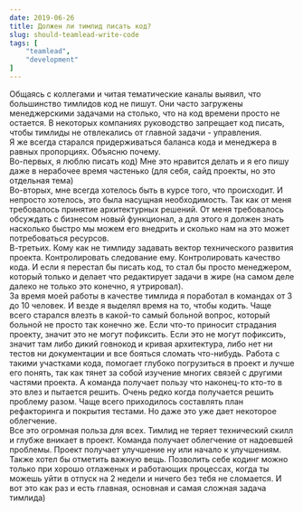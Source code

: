 ```yaml
---
date: 2019-06-26
title: Должен ли тимлид писать код?
slug: should-teamlead-write-code
tags: [
    "teamlead",
    "development"
]
---
```


Общаясь с коллегами и читая тематические каналы выявил, что большинство тимлидов код не пишут. Они часто загружены менеджерскими задачами на столько, что на код времени просто не остается. В некоторых компаниях руководство запрещает код писать, чтобы тимлиды не отвлекались от главной задачи - управления.  
Я же всегда старался придерживаться баланса кода и менеджера в равных пропорциях. Объясню почему.  
Во-первых, я люблю писать код) Мне это нравится делать и я его пишу даже в нерабочее время частенько (для себя, сайд проекты, но это отдельная тема)  
Во-вторых, мне всегда хотелось быть в курсе того, что происходит. И непросто хотелось, это была насущная необходимость. Так как от меня требовалось принятие архитектурных решений. От меня требовалось обсуждать с бизнесом новый функционал, а для этого я должен знать насколько быстро мы можем его внедрить и сколько нам на это может потребоваться ресурсов.   
В-третьих. Кому как не тимлиду задавать вектор технического развития проекта. Контролировать следование ему. Контролировать качество кода.
И если я перестал бы писать код, то стал бы просто менеджером, который только и делает что редактирует задачи в жире (на самом деле далеко не только это конечно, я утрировал).  
За время моей работы в качестве тимлида я поработал в командах от 3 до 10 человек. И везде я выделял время на то, чтобы кодить. Чаще всего старался влезть в какой-то самый больной вопрос, который больной не просто так конечно же. Если что-то приносит страдания проекту, значит это не могут пофиксить. Если это не могут пофиксить, значит там либо дикий говнокод и кривая архитектура, либо нет ни тестов ни документации и все бояться сломать что-нибудь. Работа с такими участками кода, помогает глубоко погрузиться в проект и лучше его понять, так как тянет за собой изучение многих связей с другими частями проекта. А команда получает пользу что наконец-то кто-то в это влез и пытается решить. Очень редко когда получается решить проблему разом. Чаще всего приходилось составлять план рефакторинга и покрытия тестами. Но даже это уже дает некоторое облегчение.  
Все это огромная польза для всех. Тимлид не теряет технический скилл и глубже вникает в проект. Команда получает облегчение от надоевшей проблемы. Проект получает улучшение ну или начало к улучшениям.  
Также хотел бы отметить важную вещь. Позволить себе кодинг можно только при хорошо отлаженых и работающих процессах, когда ты можешь уйти в отпуск на 2 недели и ничего без тебя не сломается. И вот это как раз и есть главная, основная и самая сложная задача тимлида)
